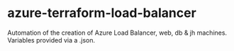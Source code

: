 # azure-terraform-load-balancer
Automation of the creation of Azure Load Balancer, web, db &amp; jh machines. Variables provided via a .json.
